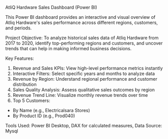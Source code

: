 AtliQ Hardware Sales Dashboard (Power BI)

This Power BI dashboard provides an interactive and visual overview of Atliq Hardware's sales performance across different regions, customers, and periods.


Project Objective:
To analyze historical sales data of Atliq Hardware from 2017 to 2020, identify top-performing regions and customers, and uncover trends that can help in making informed business decisions.


Key Features:
1. Revenue and Sales KPIs: View high-level performance metrics instantly
2. Interactive Filters: Select specific years and months to analyze data
3. Revenue by Region: Understand regional performance and customer distribution
4. Sales Quality Analysis: Assess qualitative sales outcomes by region
5. Revenue Trend Line: Visualize monthly revenue trends over time
6. Top 5 Customers:
  - By Name (e.g., Electricalsara Stores)
  - By Product ID (e.g., Prod040)


Tools Used:
Power BI Desktop, 
DAX for calculated measures, 
Data Source: Mysql
